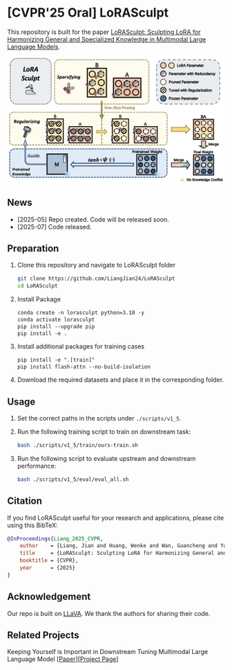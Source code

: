 # [CVPR'25 Oral] LoRASculpt

This repository is built for the paper [LoRASculpt: Sculpting LoRA for Harmonizing General and Specialized Knowledge in Multimodal Large Language Models](https://arxiv.org/abs/2503.16843).

<div align="center">
<img alt="method" src="images/LoRASculpt.png">
</div>

## News
* [2025-05] Repo created. Code will be released soon.
* [2025-07] Code released.


## Preparation
1. Clone this repository and navigate to LoRASculpt folder
    ```bash
    git clone https://github.com/LiangJian24/LoRASculpt
    cd LoRASculpt
    ```

2. Install Package
    ```Shell
    conda create -n lorasculpt python=3.10 -y
    conda activate lorasculpt
    pip install --upgrade pip
    pip install -e .
    ```

3. Install additional packages for training cases
    ```
    pip install -e ".[train]"
    pip install flash-attn --no-build-isolation
    ```

4. Download the required datasets and place it in the corresponding folder.


## Usage
1. Set the correct paths in the scripts under `./scripts/v1_5`.

2. Run the following training script to train on downstream task:
    ```bash
    bash ./scripts/v1_5/train/ours-train.sh
    ```

3. Run the following script to evaluate upstream and downstream performance:
   ```bash
   bash ./scripts/v1_5/eval/eval_all.sh
   ```


## Citation
If you find LoRASculpt useful for your research and applications, please cite using this BibTeX:
```bibtex
@InProceedings{Liang_2025_CVPR,
    author    = {Liang, Jian and Huang, Wenke and Wan, Guancheng and Yang, Qu and Ye, Mang},
    title     = {LoRASculpt: Sculpting LoRA for Harmonizing General and Specialized Knowledge in Multimodal Large Language Models},
    booktitle = {CVPR},
    year      = {2025}
}
```

## Acknowledgement
Our repo is built on [LLaVA](https://github.com/haotian-liu/LLaVA). We thank the authors for sharing their code.


## Related Projects
Keeping Yourself is Important in Downstream Tuning Multimodal Large Language Model
[[Paper](https://arxiv.org/abs/2503.04543)][[Project Page](https://github.com/WenkeHuang/Awesome-MLLM-Tuning)]